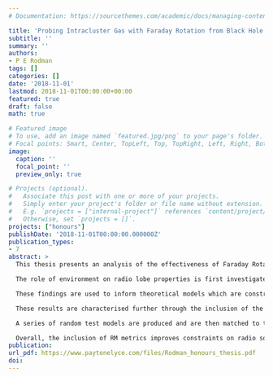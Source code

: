 ```yaml
---
# Documentation: https://sourcethemes.com/academic/docs/managing-content/

title: 'Probing Intracluster Gas with Faraday Rotation from Black Hole Jets'
subtitle: ''
summary: ''
authors:
- P E Rodman
tags: []
categories: []
date: '2018-11-01'
lastmod: 2018-11-01T00:00:00+00:00
featured: true
draft: false
math: true

# Featured image
# To use, add an image named `featured.jpg/png` to your page's folder.
# Focal points: Smart, Center, TopLeft, Top, TopRight, Left, Right, BottomLeft, Bottom, BottomRight.
image:
  caption: ''
  focal_point: ''
  preview_only: true

# Projects (optional).
#   Associate this post with one or more of your projects.
#   Simply enter your project's folder or file name without extension.
#   E.g. `projects = ["internal-project"]` references `content/project/deep-learning/index.md`.
#   Otherwise, set `projects = []`.
projects: ["honours"]
publishDate: '2018-11-01T00:00:00.000000Z'
publication_types:
- 7
abstract: >
  This thesis presents an analysis of the effectiveness of Faraday Rotation and its associated measures in helping to constrain the properties of observed AGN radio lobes and their surrounding environment. A study of Faraday Rotation through the Rotation Measure (RM) distribution allows for a line-of-sight computation of both the thermal electron number density ($n_e$) and magnetic ﬁeld ($B$) distributions in the intracluster medium (ICM), and so the RM, in conjunction with other common radio observables, may be used to infer such parameters as the cluster mass or source orientation with respect to the plane of the sky.

  The role of environment on radio lobe properties is first investigated with a sample of 16 Fanaroff-Riley Type II (FR-II) sources, 6 FR-I sources, and one hybrid morphology radio source (HyMoRS) from the Radio Galaxy Zoo (RGZ) citizen science project. These radio lobes have total linear sizes exceeding $\sim100$~kpc and redshifts of $z < 0.3$. FR-I sources appear to be hosted by more massive galaxies, consistent with previous studies. For the FR-II sample, the degree of asymmetry in radio lobe properties of length and luminosity are compared to asymmetry in the surrounding environment, as quantified through optical galaxy clustering. Radio lobe length is found to be anti-correlated with both galaxy clustering and lobe luminosity for FR-IIs, which is in quantitative agreement with predictions from radio source dynamical models, and suggest that galaxy clustering provides a useful proxy for the ambient gas density distribution encountered by the radio lobes.

  These findings are used to inform theoretical models which are constructed for both n e and B within clusters of varying mass and for radio sources of varying orientation, placed at $z < 0.05$ from which the RM distribution was calculated. It is found that an underlying power-law density distribution leads to significant asymmetry in the magnitude of the RM distribution, whilst B controls the variance in RM along the projected jet axis. Together these two results show that, for a radio source pointing out at some angle to the plane of the sky, the far lobe will preferentially exhibit greater variance and magnitude in RM, and will consequently show greater depolarisation. This result is in broad agreement with those expected by the Laing-Garrington effect, in which linearly polarised light travelling through a greater path length to the observer is incident upon more of the intervening depolarising, magnetised medium.

  These results are characterised further through the inclusion of the dynamical radio source model Radio AGN in Semi-analytic Environments (RAiSE), which provided more physically-realistic radio source parameters up to an age of 1 Gyr. These models are combined for those of the density and magnetic ﬁeld distributions, and the resultant RM distribution is once again calculated alongside observables for the total source length D and total source luminosity $L_{\nu}$ for frequency $\nu$. The possible signatures of the Laing-Garrington effect are characterised by two new observables: the standard deviation of the RM ($\sigma_{\rm RM}$), and the change in the variance of the RM (the heteroscedasticity, $H$).

  A series of random test models are produced and are then matched to the nearest model within the known population based on a $\chi^2$ parameter estimation on $L_{\nu}$ and $D$, which is then repeated for all of $L_{\nu}$, $D$, $\sigma_{\rm RM}$, and $H$. Test sources appear to match more precisely to the nearest known model when the additional RM metrics are included in the $\chi^2$-test. The confidence on the ﬁt around some small tolerance for the source orientation $\theta$ is increased by a factor of $1.38\times 10^4$, whilst that of the cluster dark matter halo mass $M_{200}$ is increased by a factor of $6.16 \pm 0.07$. The source age $t_{\rm age}$ and jet power $Q$ see increases of factors of $1.48 \pm 0.10$ and $1.01 \pm 0.06$ respectively. In all cases, the increase in confidence on the match is accompanied by a greater difference between the test and model value of that parameter, although this is expected due to sparse sampling of the parameter spaces within 0.25 dex for $Q$ and $M_{200}$, and 0.5 dex for $t_{\rm age}$. Assuming that one of $\theta$ or $M_{200}$ is known \textit{a priori} tends to further improve the model’s ability to match random test cases to those already known.

  Overall, the inclusion of RM metrics improves constraints on radio source and galaxy cluster properties for the models investigated within this thesis, making the Faraday Rotation from black hole jets a promising method by which to measure intracluster gas.
publication:
url_pdf: https://www.paytonelyce.com/files/Rodman_honours_thesis.pdf
doi:
---
```


